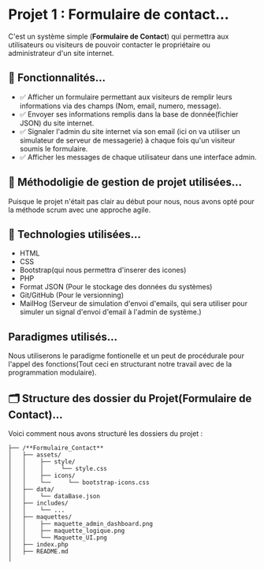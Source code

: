 # Projet 1 : Formulaire de contact... 

C'est un système simple (**Formulaire de Contact**) qui permettra aux utilisateurs ou visiteurs de pouvoir contacter le propriétaire ou administrateur d'un site internet.

## 🚀 Fonctionnalités...

- ✅ Afficher un formulaire permettant aux visiteurs de remplir leurs informations via des champs (Nom, email, numero, message).
- ✅ Envoyer ses informations remplis dans la base de donnée(fichier JSON) du site internet.
- ✅  Signaler l'admin du site internet via son email (ici on va utiliser un simulateur de serveur de messagerie) à chaque fois qu'un visiteur soumis le formulaire.
- ✅  Afficher les messages de chaque utilisateur dans une interface admin.

## 🧰 Méthodoligie de gestion de projet utilisées...

Puisque le projet n'était pas clair au début pour nous, nous avons opté pour la méthode scrum avec une approche agile.

## 🧰 Technologies utilisées...

- HTML
- CSS
- Bootstrap(qui nous permettra d'inserer des icones)
- PHP
- Format JSON (Pour le stockage des données du systèmes)
- Git/GitHub (Pour le versionning)
- MailHog (Serveur de simulation d'envoi d'emails, qui sera utiliser pour simuler un signal d'envoi d'email à l'admin de système.)

## Paradigmes utilisés...

Nous utiliserons le paradigme fontionelle et un peut de procédurale pour l'appel des fonctions(Tout ceci en structurant notre travail avec de la programmation modulaire).

## 🗂️ Structure des dossier du Projet(**Formulaire de Contact**)...

Voici comment nous avons structuré les dossiers du projet :

```
├── /**Formulaire_Contact**
│   ├── assets/
│   │    ├── style/
│   │    │     └── style.css
│   │    ├── icons/
│   │    └──     └── bootstrap-icons.css
│   ├── data/
│   │    └── dataBase.json
│   ├── includes/
│   │    └── ... 
│   ├── maquettes/
│   │    ├── maquette_admin_dashboard.png
│   │    ├── maquette_logique.png 
│   │    └── Maquette_UI.png    
│   ├── index.php 
│   ├── README.md
│ 
```